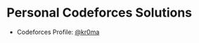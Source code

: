 # Personal Codeforces Solutions

- Codeforces Profile: [@kr0ma](https://codeforces.com/profile/kr0ma)